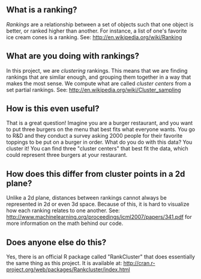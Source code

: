 What is a ranking?
------------------

*Rankings* are a relationship between a set of objects such that one object is better, or ranked higher than another. For instance, a list of one's favorite ice cream cones is a ranking. See: http://en.wikipedia.org/wiki/Ranking

What are you doing with rankings?
---------------------------------

In this project, we are *clustering* rankings. This means that we are finding rankings that are similar enough, and grouping them together in a way that makes the most sense. We compute what are called _cluster centers_ from a set partial rankings. See: http://en.wikipedia.org/wiki/Cluster_sampling

How is this even useful?
-----------------------

That is a great question! Imagine you are a burger restaurant, and you want to put three burgers on the menu that best fits what everyone wants. You go to R&D and they conduct a survey asking 2000 people for their favorite toppings to be put on a burger in order. What do you do with this data? You cluster it! You can find three "cluster centers" that best fit the data, which could represent three burgers at your restaurant.

How does this differ from cluster points in a 2d plane?
-------------------------------------------------------

Unlike a 2d plane, distances between rankings cannot always be represented in 2d or even 3d space. Because of this, it is hard to visualize how each ranking relates to one another. See: http://www.machinelearning.org/proceedings/icml2007/papers/341.pdf for more information on the math behind our code.

Does anyone else do this?
-------------------------

Yes, there is an official R package called "RankCluster" that does essentially the same thing as this project. It is available at: http://cran.r-project.org/web/packages/Rankcluster/index.html
